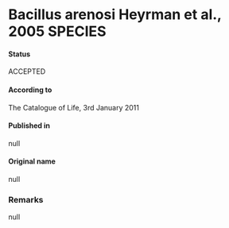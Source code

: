 Bacillus arenosi Heyrman et al., 2005 SPECIES
=======

#### Status
ACCEPTED

#### According to
The Catalogue of Life, 3rd January 2011

#### Published in
null

#### Original name
null

### Remarks
null
